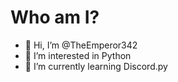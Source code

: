 # Who am I?
- 👋 Hi, I’m @TheEmperor342
- 👀 I’m interested in Python
- 🌱 I’m currently learning Discord.py

<!---
TheEmperor342/TheEmperor342 is a ✨ special ✨ repository because its `README.md` (this file) appears on your GitHub profile.
You can click the Preview link to take a look at your changes.
--->
